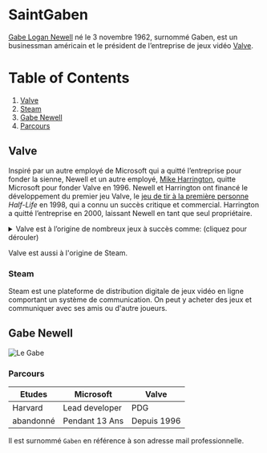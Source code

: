 # SaintGaben

<ins>Gabe Logan Newell</ins> né le 3 novembre 1962, surnommé Gaben, est un businessman américain et le président de l’entreprise de jeux vidéo [Valve](https://fr.wikipedia.org/wiki/Valve_(entreprise)).

# Table of Contents
1. [Valve](#Valve)
2. [Steam](#Steam)
3. [Gabe Newell](#Gabe-Newell)
4. [Parcours](#Parcours)

## Valve

Inspiré par un autre employé de Microsoft qui a quitté l’entreprise pour fonder la sienne, Newell et un autre employé, [Mike Harrington](https://en.wikipedia.org/wiki/Mike_Harrington), quitte Microsoft pour fonder Valve en 1996. Newell et Harrington ont financé le développement du premier jeu Valve, le [jeu de tir à la première personne](https://en.wikipedia.org/wiki/First-person_shooter) _Half-Life_ en 1998, qui a connu un succès critique et commercial. Harrington a quitté l’entreprise en 2000, laissant Newell en tant que seul propriétaire. 

<details>
<summary>Valve est à l’origine de nombreux jeux à succès comme: (cliquez pour dérouler)</summary>
 
  * Half-Life  
  * Portal 
  * Counter-Strike 
  * Left 4 Dead 
  * Team Fortress
</details>
  
Valve est aussi à l'origine de Steam.
### Steam
Steam est une plateforme de distribution digitale de jeux vidéo en ligne comportant un système de communication.
On peut y acheter des jeux et communiquer avec ses amis ou d'autre joueurs.
## Gabe Newell
![Le Gabe](https://upload.wikimedia.org/wikipedia/commons/2/21/Gabe_Newell_can_haz_WoW%3F_%282472952840%29.jpg "Gaben")
### Parcours
|Etudes|Microsoft|Valve|
|---|---|---|
|Harvard|Lead developer|PDG|
abandonné|Pendant 13 Ans|Depuis 1996|

Il est surnommé `Gaben` en référence à son adresse mail professionnelle.
